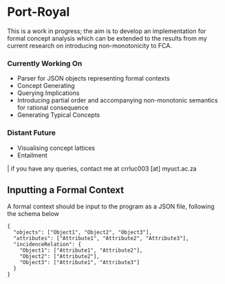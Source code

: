 # Port-Royal

This is a work in progress; the aim is to develop an implementation for formal concept analysis which can be extended to the results from my current research on introducing non-monotonicity to FCA.

### Currently Working On

- Parser for JSON objects representing formal contexts
- Concept Generating
- Querying Implications
- Introducing partial order and accompanying non-monotonic semantics for rational consequence
- Generating Typical Concepts

### Distant Future

- Visualising concept lattices
- Entailment

| if you have any queries, contact me at crrluc003 [at] myuct.ac.za

## Inputting a Formal Context

A formal context should be input to the program as a JSON file, following the schema below

```
{
  "objects": ["Object1", "Object2", "Object3"],
  "attributes": ["Attribute1", "Attribute2", "Attribute3"],
  "incidenceRelation": {
    "Object1": ["Attribute1", "Attribute2"],
    "Object2": ["Attribute2"],
    "Object3": ["Attribute1", "Attribute3"]
  }
}
```
